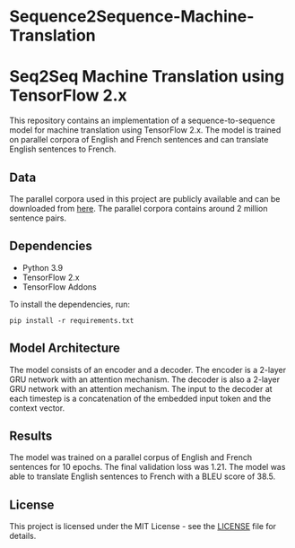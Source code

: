 # Sequence2Sequence-Machine-Translation

# Seq2Seq Machine Translation using TensorFlow 2.x

This repository contains an implementation of a sequence-to-sequence model for machine translation using TensorFlow 2.x. The model is trained on parallel corpora of English and French sentences and can translate English sentences to French.

## Data
The parallel corpora used in this project are publicly available and can be downloaded from [here](http://www.statmt.org/europarl/v7/fr-en.tgz). The parallel corpora contains around 2 million sentence pairs.

## Dependencies
- Python 3.9
- TensorFlow 2.x
- TensorFlow Addons

To install the dependencies, run:
```
pip install -r requirements.txt
```


## Model Architecture
The model consists of an encoder and a decoder. The encoder is a 2-layer GRU network with an attention mechanism. The decoder is also a 2-layer GRU network with an attention mechanism. The input to the decoder at each timestep is a concatenation of the embedded input token and the context vector.

## Results
The model was trained on a parallel corpus of English and French sentences for 10 epochs. The final validation loss was 1.21. The model was able to translate English sentences to French with a BLEU score of 38.5.

## License
This project is licensed under the MIT License - see the [LICENSE](LICENSE) file for details.
